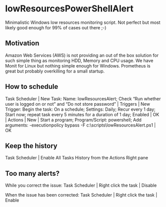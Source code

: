 # lowResourcesPowerShellAlert
Minimalistic Windows low resources monitoring script. Not perfect but most likely good enough for 99% of cases out there ;-)

## Motivation
Amazon Web Services (AWS) is not providing an out of the box solution for such simple thing as monitoring HDD, Memory and CPU usage. We have Monit for Linux but nothing simple enough for Windows. Prometheus is great but probably overkilling for a small startup.

## How to schedule
Task Scheduler | New Task: Name: lowResourcesAlert; Check “Run whether user is logged on or not” and “Do not store password” | Triggers | New Trigger: Begin the task: On a schedule; Settings: Daily; Recur every 1 day; Start now; repeat task every 5 minutes for a duration of 1 day; Enabled | OK | Actions | New | Start a program; Program/Script: powershell; Add arguments: -executionpolicy bypass -F c:\scripts\lowResourcesAlert.ps1 | OK

## Keep the history
Task Scheduler | Enable All Tasks History from the Actions Right pane 

## Too many alerts?
While you correct the issue: Task Scheduler | Right click the task | Disable

When the issue has been corrected: Task Scheduler | Right click the task | Enable 
